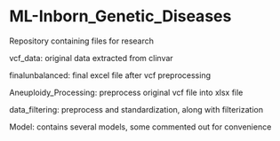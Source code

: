 # ML-Inborn_Genetic_Diseases
Repository containing files for research

vcf_data: original data extracted from clinvar

finalunbalanced: final excel file after vcf preprocessing

Aneuploidy_Processing: preprocess original vcf file into xlsx file

data_filtering: preprocess and standardization, along with filterization

Model: contains several models, some commented out for convenience
